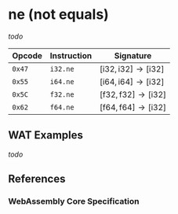
# ne (not equals)

_todo_



| Opcode | Instruction | Signature |
|--------|-------------|-----------|
| `0x47` | `i32.ne`    | $[ \mathsf{i32}, \mathsf{i32} ] \to [ \mathsf{i32} ]$ |
| `0x55` | `i64.ne`    | $[ \mathsf{i64}, \mathsf{i64} ] \to [ \mathsf{i32} ]$ |
| `0x5C` | `f32.ne`    | $[ \mathsf{f32}, \mathsf{f32} ] \to [ \mathsf{i32} ]$ |
| `0x62` | `f64.ne`    | $[ \mathsf{f64}, \mathsf{f64} ] \to [ \mathsf{i32} ]$ |



## WAT Examples

_todo_


## References

### WebAssembly Core Specification

[^§2.4.1]: _Structure, Numeric Instructions_ - <https://www.w3.org/TR/wasm-core-2/syntax/instructions.html#numeric-instructions>
[^§4.3.2-ine]: _Execution, Numerics, Integer Operations, ine_ - <https://www.w3.org/TR/wasm-core-2/exec/numerics.html#op-ine>
[^§4.3.3-fne]: _Execution, Numerics, Floating-Point Operations, fne_ - <https://www.w3.org/TR/wasm-core-2/exec/numerics.html#op-fne>

